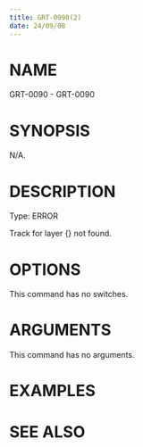 ```yaml
---
title: GRT-0090(2)
date: 24/09/08
---
```


# NAME

GRT-0090 - GRT-0090

# SYNOPSIS

N/A.

# DESCRIPTION

Type: ERROR

Track for layer {} not found.

# OPTIONS

This command has no switches.

# ARGUMENTS

This command has no arguments.

# EXAMPLES

# SEE ALSO
